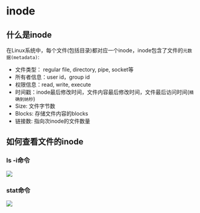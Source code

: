 # inode

## 什么是inode

在Linux系统中，每个文件(包括目录)都对应一个inode，inode包含了文件的`元数据(metadata)`:
* 文件类型： regular file, directory, pipe, socket等
* 所有者信息：user id，group id
* 权限信息：read, write, execute
* 时间戳：inode最后修改时间，文件内容最后修改时间，文件最后访问时间(`精确到纳秒`)
* Size: 文件字节数
* Blocks: 存储文件内容的blocks
* 链接数: 指向次inode的文件数量

## 如何查看文件的inode

### ls -i命令
<img src="https://github.com/grearter/blog/inode/ls.png" />

### stat命令
<img src="https://github.com/grearter/blog/inode/stat.png" />

